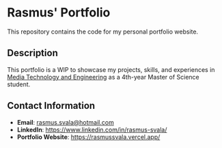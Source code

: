 # Rasmus' Portfolio

This repository contains the code for my personal portfolio website.

## Description

This portfolio is a WIP to showcase my projects, skills, and experiences in [Media Technology and Engineering]([YourProgramLink](https://liu.se/en/education/program/6cmen)) as a 4th-year Master of Science student.

## Contact Information

- **Email**: rasmus.svala@hotmail.com
- **LinkedIn**: https://www.linkedin.com/in/rasmus-svala/
- **Portfolio Website**: https://rasmussvala.vercel.app/
